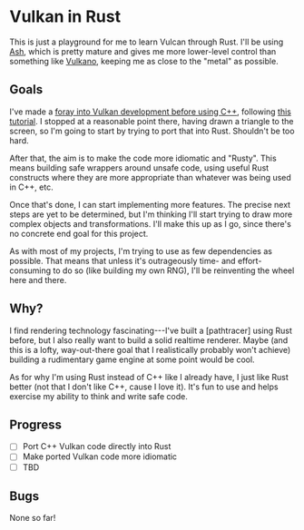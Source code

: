 # Vulkan in Rust

This is just a playground for me to learn Vulcan through Rust. I'll be using [Ash], which is pretty
mature and gives me more lower-level control than something like [Vulkano], keeping me as close to
the "metal" as possible.

[Ash]: https://github.com/MaikKlein/ash
[Vulkano]: https://github.com/vulkano-rs/vulkano

## Goals

I've made a [foray into Vulkan development before using C++], following [this tutorial]. I stopped
at a reasonable point there, having drawn a triangle to the screen, so I'm going to start by trying
to port that into Rust. Shouldn't be too hard.

[foray into Vulkan development before using C++]: https://github.com/arjunr00/vulkan-hellotriangle-tutorial
[this tutorial]: https://vulkan-tutorial.com/

After that, the aim is to make the code more idiomatic and "Rusty". This means building safe wrappers
around unsafe code, using useful Rust constructs where they are more appropriate than whatever was
being used in C++, etc.

Once that's done, I can start implementing more features. The precise next steps are yet to be
determined, but I'm thinking I'll start trying to draw more complex objects and transformations. I'll
make this up as I go, since there's no concrete end goal for this project.

As with most of my projects, I'm trying to use as few dependencies as possible. That means that
unless it's outrageously time- and effort-consuming to do so (like building my own RNG), I'll be
reinventing the wheel here and there.

## Why?

I find rendering technology fascinating---I've built a [pathtracer] using Rust before, but I also
really want to build a solid realtime renderer. Maybe (and this is a lofty, way-out-there goal that
I realistically probably won't achieve) building a rudimentary game engine at some point would be
cool.

As for why I'm using Rust instead of C++ like I already have, I just like Rust better (not that I
don't like C++, cause I love it). It's fun to use and helps exercise my ability to think and write
safe code.

## Progress

- [ ] Port C++ Vulkan code directly into Rust
- [ ] Make ported Vulkan code more idiomatic 
- [ ] TBD

## Bugs

None so far!
